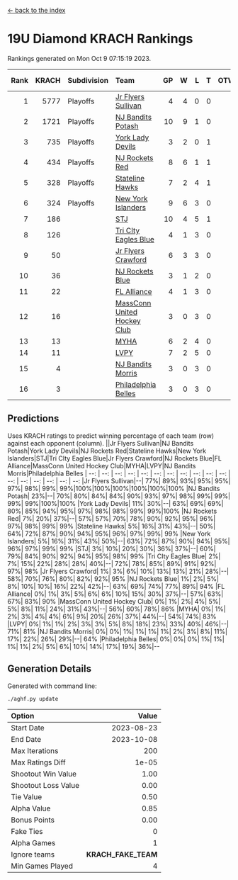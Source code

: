 [<- back to the index](readme.md)
# 19U Diamond KRACH Rankings
Rankings generated on Mon Oct  9 07:15:19 2023.

Rank|KRACH|Subdivision|Team|GP|W|L|T|OTW|OTL|SoS|Exp Wins|Win Diff
---:|---:|:---|:---|---:|---:|---:|---:|---:|---:|---:|---:|---:
1|5777|Playoffs|[Jr Flyers Sullivan](https://gamesheetstats.com/seasons/3663/teams/140859/schedule)|4|4|0|0|1|0|183|4.8|-0.0
2|1721|Playoffs|[NJ Bandits Potash](https://gamesheetstats.com/seasons/3663/teams/140857/schedule)|10|9|1|0|0|0|212|9.9|0.0
3|735|Playoffs|[York Lady Devils](https://gamesheetstats.com/seasons/3663/teams/140856/schedule)|3|2|0|1|0|0|170|3.3|-0.0
4|434|Playoffs|[NJ Rockets Red](https://gamesheetstats.com/seasons/3663/teams/140855/schedule)|8|6|1|1|0|0|246|7.4|0.0
5|328|Playoffs|[Stateline Hawks](https://gamesheetstats.com/seasons/3663/teams/141851/schedule)|7|2|4|1|0|1|1989|3.3|-0.0
6|324|Playoffs|[New York Islanders](https://gamesheetstats.com/seasons/3663/teams/140861/schedule)|9|6|3|0|0|0|451|6.9|0.0
7|186||[STJ](https://gamesheetstats.com/seasons/3663/teams/140858/schedule)|10|4|5|1|0|0|600|5.4|0.0
8|126||[Tri CIty Eagles Blue](https://gamesheetstats.com/seasons/3663/teams/140852/schedule)|4|1|3|0|0|0|2381|1.8|-0.0
9|50||[Jr Flyers Crawford](https://gamesheetstats.com/seasons/3663/teams/140862/schedule)|6|3|3|0|0|0|122|3.9|0.0
10|36||[NJ Rockets Blue](https://gamesheetstats.com/seasons/3663/teams/140867/schedule)|3|1|2|0|0|0|166|1.9|0.0
11|22||[FL Alliance](https://gamesheetstats.com/seasons/3663/teams/156907/schedule)|4|1|3|0|0|0|247|1.9|0.0
12|16||[MassConn United Hockey Club](https://gamesheetstats.com/seasons/3663/teams/140854/schedule)|3|0|3|0|0|0|622|0.9|0.0
13|13||[MYHA](https://gamesheetstats.com/seasons/3663/teams/140863/schedule)|6|2|4|0|0|0|124|2.9|0.0
14|11||[LVPY](https://gamesheetstats.com/seasons/3663/teams/140860/schedule)|7|2|5|0|0|0|301|2.9|0.0
15|4||[NJ Bandits Morris](https://gamesheetstats.com/seasons/3663/teams/140866/schedule)|3|0|3|0|0|0|97|0.9|0.0
16|3||[Philadelphia Belles](https://gamesheetstats.com/seasons/3663/teams/140864/schedule)|3|0|3|0|0|0|10|0.9|0.0

## Predictions
Uses KRACH ratings to predict winning percentage of each team (row) against each opponent (column).
||Jr Flyers Sullivan|NJ Bandits Potash|York Lady Devils|NJ Rockets Red|Stateline Hawks|New York Islanders|STJ|Tri CIty Eagles Blue|Jr Flyers Crawford|NJ Rockets Blue|FL Alliance|MassConn United Hockey Club|MYHA|LVPY|NJ Bandits Morris|Philadelphia Belles
| --: | --: | --: | --: | --: | --: | --: | --: | --: | --: | --: | --: | --: | --: | --: | --: | --: 
|Jr Flyers Sullivan|--| 77%| 89%| 93%| 95%| 95%| 97%| 98%| 99%| 99%|100%|100%|100%|100%|100%|100%
|NJ Bandits Potash| 23%|--| 70%| 80%| 84%| 84%| 90%| 93%| 97%| 98%| 99%| 99%| 99%| 99%|100%|100%
|York Lady Devils| 11%| 30%|--| 63%| 69%| 69%| 80%| 85%| 94%| 95%| 97%| 98%| 98%| 99%| 99%|100%
|NJ Rockets Red|  7%| 20%| 37%|--| 57%| 57%| 70%| 78%| 90%| 92%| 95%| 96%| 97%| 98%| 99%| 99%
|Stateline Hawks|  5%| 16%| 31%| 43%|--| 50%| 64%| 72%| 87%| 90%| 94%| 95%| 96%| 97%| 99%| 99%
|New York Islanders|  5%| 16%| 31%| 43%| 50%|--| 63%| 72%| 87%| 90%| 94%| 95%| 96%| 97%| 99%| 99%
|STJ|  3%| 10%| 20%| 30%| 36%| 37%|--| 60%| 79%| 84%| 90%| 92%| 94%| 95%| 98%| 99%
|Tri CIty Eagles Blue|  2%|  7%| 15%| 22%| 28%| 28%| 40%|--| 72%| 78%| 85%| 89%| 91%| 92%| 97%| 98%
|Jr Flyers Crawford|  1%|  3%|  6%| 10%| 13%| 13%| 21%| 28%|--| 58%| 70%| 76%| 80%| 82%| 92%| 95%
|NJ Rockets Blue|  1%|  2%|  5%|  8%| 10%| 10%| 16%| 22%| 42%|--| 63%| 69%| 74%| 77%| 89%| 94%
|FL Alliance|  0%|  1%|  3%|  5%|  6%|  6%| 10%| 15%| 30%| 37%|--| 57%| 63%| 67%| 83%| 90%
|MassConn United Hockey Club|  0%|  1%|  2%|  4%|  5%|  5%|  8%| 11%| 24%| 31%| 43%|--| 56%| 60%| 78%| 86%
|MYHA|  0%|  1%|  2%|  3%|  4%|  4%|  6%|  9%| 20%| 26%| 37%| 44%|--| 54%| 74%| 83%
|LVPY|  0%|  1%|  1%|  2%|  3%|  3%|  5%|  8%| 18%| 23%| 33%| 40%| 46%|--| 71%| 81%
|NJ Bandits Morris|  0%|  0%|  1%|  1%|  1%|  1%|  2%|  3%|  8%| 11%| 17%| 22%| 26%| 29%|--| 64%
|Philadelphia Belles|  0%|  0%|  0%|  1%|  1%|  1%|  1%|  2%|  5%|  6%| 10%| 14%| 17%| 19%| 36%|--

## Generation Details

Generated with command line:
```
./aghf.py update
```

| Option | Value |
| :----- | ----: |
| Start Date | 2023-08-23 |
| End Date | 2023-10-08 |
| Max Iterations | 200 |
| Max Ratings Diff | 1e-05 |
| Shootout Win Value | 1.00 |
| Shootout Loss Value | 0.00 |
| Tie Value | 0.50 |
| Alpha Value | 0.85 |
| Bonus Points | 0.00 |
| Fake Ties | 0 |
| Alpha Games | 1 |
| Ignore teams | __KRACH_FAKE_TEAM__ |
| Min Games Played | 4 |

